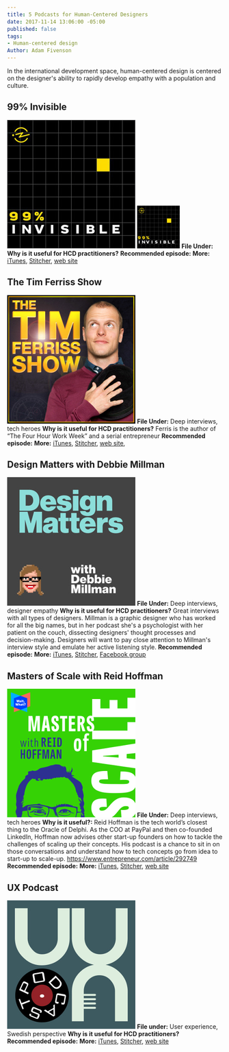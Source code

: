 ```yaml
---
title: 5 Podcasts for Human-Centered Designers
date: 2017-11-14 13:06:00 -05:00
published: false
tags:
- Human-centered design
Author: Adam Fivenson
---
```


In the international development space, human-centered design is centered on the designer's ability to rapidly develop empathy with a population and culture. 

## 99% Invisible
![99invis.jpg](/uploads/99invis.jpg)
<img src="/uploads/99invis.jpg" width="100" height="100">
**File Under:** 
**Why is it useful for HCD practitioners?**
**Recommended episode:**
**More:** [iTunes](https://itunes.apple.com/us/podcast/99-invisible/id394775318?mt=2), [Stitcher](https://www.stitcher.com/podcast/prx/99-invisible), [web site](https://99percentinvisible.org/)
 
## The Tim Ferriss Show
![Ferriss.jpeg](/uploads/Ferriss.jpeg)
**File Under:** Deep interviews, tech heroes 
**Why is it useful for HCD practitioners?** Ferris is the author of “The Four Hour Work Week” and a serial entrepreneur
**Recommended episode:**
**More:** [iTunes](https://tim.blog/podcast/), [Stitcher](https://www.stitcher.com/podcast/tim-ferriss-show/the-tim-ferriss-show), [web site](https://tim.blog/podcast/), 

## Design Matters with Debbie Millman
![DesignMatters.jpg](/uploads/DesignMatters.jpg)
**File Under:** Deep interviews, designer empathy
**Why is it useful for HCD practitioners?** Great interviews with all types of designers. Millman is a graphic designer who has worked for all the big names, but in her podcast she's a psychologist with her patient on the couch, dissecting designers' thought processes and decision-making. Designers will want to pay close attention to Millman's interview style and emulate her active listening style. 
**Recommended episode:**
**More:** [iTunes](https://itunes.apple.com/us/podcast/design-matters-with-debbie-millman/id328074695?mt=2), [Stitcher](https://www.stitcher.com/podcast/design-matters-with-debbie-millman-20092011/design-matters-with-debbie-millman-20092013), [Facebook group](https://www.facebook.com/DesignMattersPodcast/)
 
## Masters of Scale with Reid Hoffman
![Masters.jpeg](/uploads/Masters.jpeg)
**File Under:** Deep interviews, tech heroes
**Why is it useful?:** Reid Hoffman is the tech world’s closest thing to the Oracle of Delphi. As the COO at PayPal and then co-founded LinkedIn, Hoffman now advises other start-up founders on how to tackle the challenges of scaling up their concepts. His podcast is a chance to sit in on those conversations and understand how to tech concepts go from idea to start-up to scale-up. 
https://www.entrepreneur.com/article/292749 
**Recommended episode:**
**More:** [iTunes](https://itunes.apple.com/us/podcast/masters-of-scale-with-reid-hoffman/id1227971746?mt=2), [Stitcher](https://www.stitcher.com/podcast/stitcher/masters-of-scale), [web site](https://mastersofscale.com/)

## UX Podcast
![UX.jpg](/uploads/UX.jpg)
**File under:** User experience, Swedish perspective
**Why is it useful for HCD practitioners?**
**Recommended episode:**
**More:** [iTunes](https://itunes.apple.com/us/podcast/ux-podcast/id438896324?mt=2), [Stitcher](https://www.stitcher.com/podcast/ux-podcast), [web site](https://uxpodcast.com/)